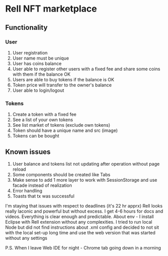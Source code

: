 # Rell NFT marketplace

## Functionality
### User
1. User registration
2. User name must be unique
3. User has coins balance
4. User able to register other users with a fixed fee and share some coins with them if the balance OK
5. Users are able to buy tokens if the balance is OK
6. Token price will transfer to the owner's balance
6. User able to login/logout

### Tokens
1. Create a token with a fixed fee
2. See a list of your own tokens
3. See list market of tokens (exclude own tokens)
4. Token should have a unique name and src (image)
5. Tokens can be bought

## Known issues
1. User balance and tokens list not updating after operation without page reload
2. Some components should be created like Tabs
3. Make sense to add 1 more layer to work with SessionStorage and use facade instead of realization
4. Error handling
5. Toasts that tx was successful

I'm staying that issues with respect to deadlines (it's 22 hr apprx)
Rell looks really laconic and powerful but without excess. I get 4-6 hours for docs and videos.
Everything is clear enough and predictable.
About env - I install Eclipse with Rell extension without any complexities.
I tried to run local Node but did not find instructions about .xml config and decided to not sit with the local set-up long time and use the web version that was started without any settings

P.S. When I leave Web IDE for night - Chrome tab going down in a morning